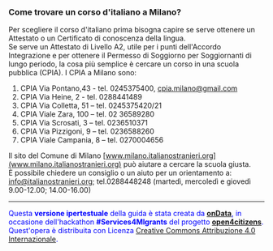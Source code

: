### Come trovare un corso d'italiano a Milano?

Per scegliere il corso d'italiano prima bisogna capire se serve ottenere
un Attestato o un Certificato di conoscenza della lingua.<br>Se serve un
Attestato di Livello A2, utile per i punti dell'Accordo Integrazione e
per ottenere il Permesso di Soggiorno per Soggiornanti di lungo periodo,
la cosa più semplice è cercare un corso in una scuola pubblica (CPIA). I
CPIA a Milano sono:

1. CPIA Via Pontano,43 - tel. 0245375400, [cpia.milano@gmail.com](mailto:cpia.milano@gmail.com)
2. CPIA Via Heine, 2 - tel. 0288441489
3. CPIA Via Colletta, 51 – tel. 0245375420/21
4. CPIA Viale Zara, 100 – tel. 02 36589280
5. CPIA Via Scrosati, 3 – tel. 0236510371
6. CPIA Via Pizzigoni, 9 – tel. 0236588260
7. CPIA Viale Campania, 8 – tel. 0270004656

Il sito del Comune di Milano [www.milano.italianostranieri.org](www.milano.italianostranieri.org) può aiutare a cercare la scuola giusta.<br>È possibile chiedere un consiglio o un aiuto per un orientamento a: [info@italianostranieri.org](mailto:info@italianostranieri.org);
tel.0288448248 (martedì, mercoledì e giovedì 9.00-12.00; 14.00-16.00)

---
<footer style="color:blue !important;">
<div id="about">
Questa <strong>versione ipertestuale</strong> della guida è stata creata da <a href="http://ondata.it/" target="_blank"><strong>onData</strong></a>, in occasione dell'hackathon <strong>#Services4MIgrants</strong> del progetto <a href="http://open4citizens.eu/" target="_blank"><strong>open4citizens</strong></a>.
</div>
<div id="licenza">
Quest'opera è distribuita con Licenza <a rel="license" href="http://creativecommons.org/licenses/by/4.0/">Creative Commons Attribuzione 4.0 Internazionale</a>.
</div>
</footer>